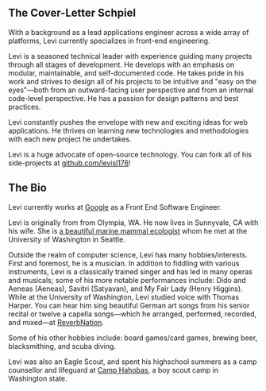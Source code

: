 ## The Cover-Letter Schpiel

With a background as a lead applications engineer across a wide array of platforms, Levi currently specializes in
front-end engineering.

Levi is a seasoned technical leader with experience guiding many projects through all stages of development. He
develops with an emphasis on modular, maintainable, and self-documented code. He takes pride in his work and strives
to design all of his projects to be intuitive and "easy on the eyes"&mdash;both from an outward-facing user
perspective and from an internal code-level perspective. He has a passion for design patterns and best practices.

Levi constantly pushes the envelope with new and exciting ideas for web applications. He thrives on learning new
technologies and methodologies with each new project he undertakes.

Levi is a huge advocate of open-source technology. You can fork all of his side-projects at
[github.com/levisl176][github-url]!

## The Bio

Levi currently works at [Google][google-url] as a Front End Software Engineer.

Levi is originally from from Olympia, WA. He now lives in Sunnyvale, CA with his wife. She is [a beautiful marine
mammal ecologist][jackie-url] whom he met at the University of Washington in Seattle.

Outside the realm of computer science, Levi has many hobbies/interests. First and foremost, he is a musician. In
addition to fiddling with various instruments, Levi is a classically trained singer and has led in many operas and
musicals; some of his more notable performances include: Dido and Aeneas (Aeneas), Savitri (Satyavan), and My Fair
Lady (Henry Higgins). While at the University of Washington, Levi studied voice with Thomas Harper. You can hear him
sing beautiful German art songs from his senior recital or twelve a capella songs&mdash;which he arranged, performed,
recorded, and mixed&mdash;at [ReverbNation][reverb-nation-url].

Some of his other hobbies include: board games/card games, brewing beer, blacksmithing, and scuba diving.

Levi was also an Eagle Scout, and spent his highschool summers as a camp counsellor and lifeguard at [Camp
Hahobas][camp-hahobas-url], a boy scout camp in Washington state.


[github-url]: https://github.com/levisl176
[google-url]: https://google.com
[jackie-url]: http://www.jackieandlevi.com/jackie
[reverb-nation-url]: http://www.reverbnation.com/levilindsey
[camp-hahobas-url]: http://hahobas.org/